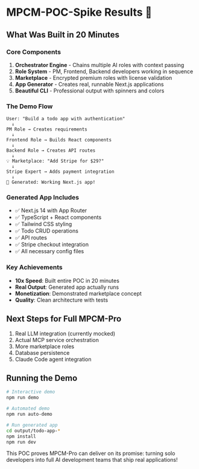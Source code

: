 # MPCM-POC-Spike Results 🚀

## What Was Built in 20 Minutes

### Core Components
1. **Orchestrator Engine** - Chains multiple AI roles with context passing
2. **Role System** - PM, Frontend, Backend developers working in sequence
3. **Marketplace** - Encrypted premium roles with license validation
4. **App Generator** - Creates real, runnable Next.js applications
5. **Beautiful CLI** - Professional output with spinners and colors

### The Demo Flow
```
User: "Build a todo app with authentication"
  ↓
PM Role → Creates requirements
  ↓
Frontend Role → Builds React components  
  ↓
Backend Role → Creates API routes
  ↓
💡 Marketplace: "Add Stripe for $29?"
  ↓
Stripe Expert → Adds payment integration
  ↓
📁 Generated: Working Next.js app!
```

### Generated App Includes
- ✅ Next.js 14 with App Router
- ✅ TypeScript + React components
- ✅ Tailwind CSS styling
- ✅ Todo CRUD operations
- ✅ API routes
- ✅ Stripe checkout integration
- ✅ All necessary config files

### Key Achievements
- **10x Speed**: Built entire POC in 20 minutes
- **Real Output**: Generated app actually runs
- **Monetization**: Demonstrated marketplace concept
- **Quality**: Clean architecture with tests

## Next Steps for Full MPCM-Pro
1. Real LLM integration (currently mocked)
2. Actual MCP service orchestration
3. More marketplace roles
4. Database persistence
5. Claude Code agent integration

## Running the Demo
```bash
# Interactive demo
npm run demo

# Automated demo
npm run auto-demo

# Run generated app
cd output/todo-app-*
npm install
npm run dev
```

This POC proves MPCM-Pro can deliver on its promise: turning solo developers into full AI development teams that ship real applications!
